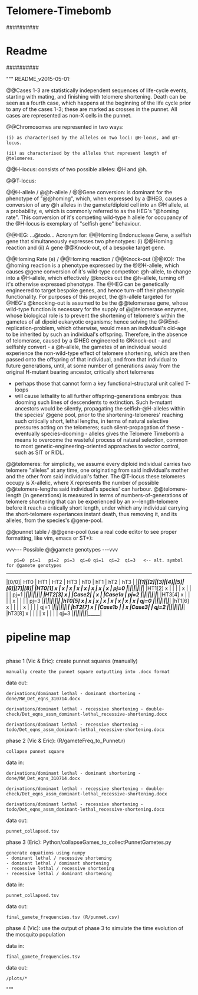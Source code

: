 # Telomere-Timebomb

##########
# Readme #
##########

""" README_v2015-05-01:

@@Cases 1-3 are statistically independent sequences of life-cycle events, 
starting with mating, and finishing with telomere shortening. 
Death can be seen as a fourth case, which happens at the beginning of the life 
cycle prior to any of the cases 1-3; these are marked as crosses in the punnet.
All cases are represented as non-X cells in the punnet. 

@@Chromosomes are represented in two ways:

    (i) as characterised by the alleles on two loci: @H-locus, and @T-locus. 

    (ii) as characterised by the alleles that represent length of @telomeres.

@@H-locus: consists of two possible alleles: @H and @h. 

@@T-locus: 

@@H-allele / @@h-allele / @@Gene conversion: is dominant for the phenotype of 
"@@homing", which, when expressed by a @HEG, causes a conversion of any @h alleles 
in the gamete/diploid cell into an @H allele, at a probability, e, which is commonly 
referred to as the HEG's "@homing rate". This conversion of it's competing wild-type 
h allele for occupancy of the @H-locus is exemplary of "selfish gene" behaviour. 

@@HEG: ...@todo... Acronym for: @@Homing Endonuclease Gene, a selfish gene that 
simultaneously expresses two phenotypes: (i) @@Homing reaction and (ii) A gene 
@@Knock-out, of a bespoke target gene.

@@Homing Rate (e) / @@Homing reaction / @@Knock-out (@@KO): The @homing reaction 
is a phenotype expressed by the @@H-allele, which causes @gene conversion of 
it's wild-type competitor: @h-allele, to change into a @H-allele, which effectively
@knocks out the @h-allele, turning off it's otherwise expressed phenotype. The 
@HEG can be genetically engineered to target bespoke genes, and hence turn-off 
their phenotypic functionality. For purposes of this project, the @h-allele targeted 
for @HEG's @knocking-out is assumed to be the @@telomerase gene, whose wild-type
function is necessary for the supply of @@telomerase enzymes, whose biological 
role is to prevent the shortening of telomere's within the gametes of all 
dipoid eukaryotic organisms; hence solving the @@End-replication-problem, which
otherwise, would mean an individual's old-age to be inherited by such an 
individual's offspring. Therefore, in the absence of telomerase, caused by 
a @HEG engineered to @Knock-out - and selfishly convert - a @h-allele, the 
gametes of an individual would experience the non-wild-type effect of telomere 
shortening, which are then passed onto the offspring of that individual, and 
from that individual to future generations, until, at some number of generations
away from the original H-mutant bearing ancestor, critically short telomeres 
- perhaps those that cannot form a key functional-structural unit called T-loops
- will cause lethality to all further offspring-generations embryos: thus dooming 
such lines of descendents to extinction. Such h-mutant ancestors would be silently,
propagating the selfish-@H-alleles within the species' @gene pool, prior to the 
shortening-telomeres' reaching such critically short, lethal lengths, in terms 
of natural selective pressures acting on the telomeres; such silent-propagation
of these - eventually species-dooming - alleles gives the Telomere Timebomb a 
means to overcome the wasteful process of natural selection, common to most 
genetic-engineering-oriented approaches to vector control, such as SIT or RIDL. 


@@telomeres: for simplicity, we assume every diploid individual carries two 
telomere "alleles" at any time, one originating from said individual's mother 
and the other from said individual's father. The @T-locus these telomeres occupy 
is X-allelic, where X represents the number of possible @@telomere-lengths said 
individual's species' can harbour. @@telomere-length (in generations) is measured 
in terms of numbers-of-generations of telomere shortening that can be experienced
by an x--length-telomere before it reach a critically short length, under which 
any individual carrying the short-telomere experiances instant death, thus
removing it, and its alleles, from the species's @gene-pool.


@@punnet table / @@gene-pool (use a real code editor to see proper formatting, like vim, emacs or ST*):

  vvv--- Possible @@gamete genotypes ---vvv

       pi=0  pi=1   pi=2  pi=3  qi=0 qi=1  qi=2  qi=3   <-- alt. symbol for @gamete genotypes
_______________________________________________________
|[0/0]| HT0 | HT1 | HT2 | HT3 | hT0 | hT1 | hT2 | hT3 | 
|_____|_[1]_|_[2]_|_[3]_|_[4]_|_[5]_|_[6]_|_[7]_|_[8]_| 
|HT0[1]  x  |  x  |  x  |  x  |  x  |  x  |  x  |  x  | pj=0
|_____|_____|_____|_____|_____|_____|_____|_____|_____|
|HT1[2]  x  |     |     |     |  x  |     |     |     | pj=1
|_____|_____|_____|_____|_____|_____|_____|_____|_____|
|HT2[3]  x  |     |Case2|     |  x  |     |Case1a     | pj=2
|_____|_____|_____|_____|_____|_____|_____|_____|_____|
|HT3[4]  x  |     |     |     |  x  |     |     |     | pj=3
|_____|_____|_____|_____|_____|_____|_____|_____|_____|
|hT0[5]  x  |  x  |  x  |  x  |  x  |  x  |  x  |  x  | qj=0
|_____|_____|_____|_____|_____|_____|_____|_____|_____|
|hT1[6]  x  |     |     |     |  x  |     |     |     | qj=1
|_____|_____|_____|_____|_____|_____|_____|_____|_____|
|hT2[7]  x  |     |Case1b     |     |  x  |Case3|     | qj=2
|_____|_____|_____|_____|_____|_____|_____|_____|_____|
|hT3[8]  x  |     |     |     |  x  |     |     |     | qj=3
|_____|_____|_____|_____|_____|_____|_____|_____|_____|

#
# pipeline map
#

phase 1 (Vic & Eric):  create punnet squares (manually)

	manually create the punnet square outputting into .docx format

data out:

	derivations/dominant lethal - dominant shortening - done/MW_Det_eqns_310714.docx

	derivations/dominant lethal - recessive shortening - double-check/Det_eqns_assm_dominant-lethal_recessive-shortening.docx

	derivations/dominant lethal - recessive shortening - todo/Det_eqns_assm_dominant-lethal_recessive-shortening.docx

phase 2 (Vic & Eric): (R/gameteFreq_to_Punnet.r)

	collapse punnet square

data in:

	derivations/dominant lethal - dominant shortening - done/MW_Det_eqns_310714.docx

	derivations/dominant lethal - recessive shortening - double-check/Det_eqns_assm_dominant-lethal_recessive-shortening.docx

	derivations/dominant lethal - recessive shortening - todo/Det_eqns_assm_dominant-lethal_recessive-shortening.docx

data out: 

	punnet_collapsed.tsv

phase 3 (Eric): Python/collapseGames_to_collectPunnetGametes.py 

	generate equations using numpy
	- dominant lethal / recessive shortening
	- dominant lethal / dominant shortening
	- recessive lethal / recessive shortening
	- recessive lethal / dominant shortening


data in: 

	punnet_collapsed.tsv

data out: 

	final_gamete_frequencies.tsv (R/punnet.csv)

phase 4 (Vic): use the output of phase 3 to simulate the time evolution of the mosquito population

data in: 

	final_gamete_frequencies.tsv

data out: 

	/plots/*

"""
